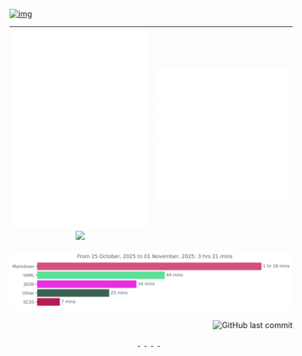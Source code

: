 [![img](https://github.com/jim60105/jim60105/raw/master/images/banner.png)](https://blog.maki0419.com/2020/03/niz-atom68-micro82.html)

<style>
table th:first-of-type {
    width: 50%;
}
table th:nth-of-type(2) {
    width: 50%;
}
</style>
|<a href="https://github.com/jim60105"><img src="https://github.com/jim60105/jim60105/raw/master/images/metrics/base-metrics.svg"/><br><img src="https://github.com/jim60105/jim60105/raw/master/images/metrics/achievements.svg" /></a>|<a href="https://github.com/jim60105?tab=repositories"><img src="https://github.com/jim60105/jim60105/raw/master/images/metrics/activity-metrics.svg"/><br><img src="https://github.com/jim60105/jim60105/raw/master/images/metrics/habits-metrics.svg" /><br><img src="https://github.com/jim60105/jim60105/raw/master/images/metrics/wakatime.svg" /></a><a href="https://blog.maki0419.com/"><img src="https://github.com/jim60105/jim60105/raw/master/images/metrics/blog.svg" /></a>|
|---|---|
<p align='center'>
<img src="https://github.com/jim60105/jim60105/blob/master/images/stat.svg" alt="Alternative Text"/>
</p>
<p align='right'>
<img alt="GitHub last commit" src="https://img.shields.io/github/last-commit/jim60105/jim60105?label=Last%20Update&style=flat-square">
</p>

<p align='center'>
    <a href="http://blog.maki0419.com" target="_blank" rel="noopener noreferrer">
        <img src="https://github.com/jim60105/jim60105/raw/master/images/social/blogger.png" width="100px" alt="">
    </a>&nbsp;
    <a href="https://www.facebook.com/jim60105/" target="_blank" rel="noopener noreferrer">
        <img src="https://github.com/jim60105/jim60105/raw/master/images/social/facebook.png" width="100px" alt="">
    </a>&nbsp;
    <a href="https://github.com/jim60105" target="_blank" rel="noopener noreferrer">
        <img src="https://github.com/jim60105/jim60105/raw/master/images/social/github.png" width="100px" alt="">
    </a>&nbsp;
    <a href="https://twitter.com/jim60105" target="_blank" rel="noopener noreferrer">
        <img src="https://github.com/jim60105/jim60105/raw/master/images/social/twitter.png" width="100px" alt="">
    </a>&nbsp;
    <a href="https://www.plurk.com/jim60105" target="_blank" rel="noopener noreferrer">
        <img src="https://github.com/jim60105/jim60105/raw/master/images/social/plurk.png" width="100px" alt="">
    </a>
</p>
